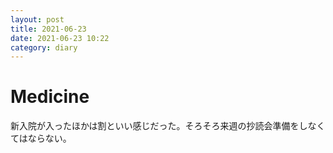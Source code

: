 ```yaml
---
layout: post
title: 2021-06-23
date: 2021-06-23 10:22
category: diary
---
```


# Medicine
新入院が入ったほかは割といい感じだった。そろそろ来週の抄読会準備をしなくてはならない。